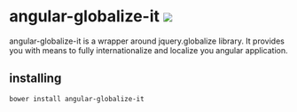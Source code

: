 angular-globalize-it 
<img src="https://travis-ci.org/kether667/angular-globalize-it.svg?branch=master" />
============
angular-globalize-it is a wrapper around jquery.globalize library. 
It provides you with means to fully internationalize and localize you angular application.

installing 
-------------

    bower install angular-globalize-it
    
